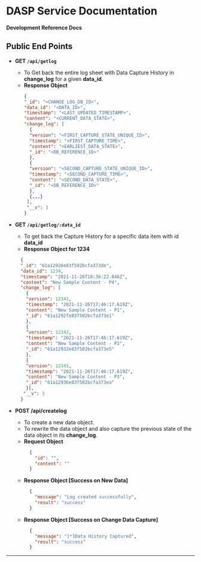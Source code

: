 # DASP Service Documentation

**Development Reference Docs**
## Public End Points

* **GET `/api/getlog`**
    * To Get back the entire log sheet with Data Capture History in **change_log** for a given **data_id**.
    * **Response Object**
      ```json
      {
      "_id": "<CHANGE_LOG_DB_ID>",
      "data_id": "<DATA_ID>",
      "timestamp": "<LAST_UPDATED_TIMESTAMP>",
      "content": "<CURRENT_DATA_STATE>",
      "change_log": [
        {
        "version": "<FIRST_CAPTURE_STATE_UNIQUE_ID>",
        "timestamp": "<FIRST_CAPTURE_TIME>",
        "content": "<EARLIEST_DATA_STATE>",
        "_id": "<DB_REFERENCE_ID>"
        },
        {
        "version": "<SECOND_CAPTURE_STATE_UNIQUE_ID>",
        "timestamp": "<SECOND_CAPTURE_TIME>",
        "content": "<SECOND_DATA_STATE>",
        "_id": "<DB_REFERENCE_ID>"
        },
        {...}
       ],
       "__v": 3
      }
      ``` 

* **GET `/api/getlog/:data_id`**
    * To get back the Capture History for a specific data item with id **data_id**
    * **Response Object for 1234**
    ```json
      {
      "_id": "61a12926e83f502bcfa373de",
      "data_id": 1234,
      "timestamp": "2021-11-26T18:36:22.846Z",
      "content": "New Sample Content - P4",
      "change_log": [
        {
        "version": 12341,
        "timestamp": "2021-11-26T17:46:17.619Z",
        "content": "New Sample Content - P1",
        "_id": "61a1292fe83f502bcfa373e1"
        },
        {
        "version": 12342,
        "timestamp": "2021-11-26T17:46:17.619Z",
        "content": "New Sample Content - P2",
        "_id": "61a12932e83f502bcfa373e5"
        },
        {
        "version": 12343,
        "timestamp": "2021-11-26T17:46:17.619Z",
        "content": "New Sample Content - P3",
        "_id": "61a12936e83f502bcfa373ea"
        }],
       "__v": 3
      }
    ```
* **POST /api/createlog**
    * To create a new data object.
    * To rewrite the data object and also capture the previous state of the data object in its **change_log**.
    * **Request Object**
      ```json
        {
          "id": "",
          "content": ""
        }
      ```
    * **Response Object [Success on New Data]**
      ```json
        {
          "message": "Log created successfully",
          "result": "success"
        }
      ```
    * **Response Object [Success on Change Data Capture]**
      ```json
        {
          "message": "[*]Data History Captured",
          "result": "success"
        }
      ```
---
